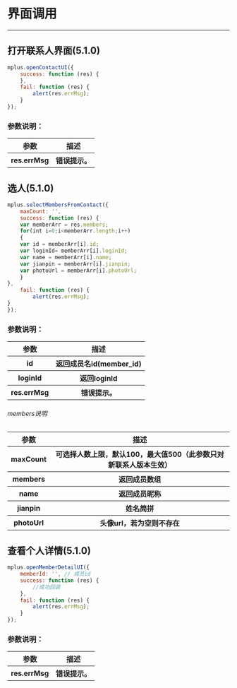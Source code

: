 # 界面调用

---

<h2 id="cid_0">打开联系人界面(5.1.0)</h2>

```JavaScript
mplus.openContactUI({
    success: function (res) {
    },
    fail: function (res) {
        alert(res.errMsg);
    }
});

```
### 参数说明：

<table>
  <tr>
    <th>参数</th>
    <th>描述</th>
  </tr>
  <tr>
    <th>res.errMsg</th>
    <th>错误提示。</th>
  </tr>
</table>

<h2 id="cid_0">选人(5.1.0)</h2>


```JavaScript
mplus.selectMembersFromContact({
    maxCount: '', 
    success: function (res) {
    var memberArr = res.members;
	for(int i=0;i<memberArr.length;i++)
	{
	var id = memberArr[i].id; 
	var loginId= memberArr[i].loginId;
	var name = memberArr[i].name; 
	var jianpin = memberArr[i].jianpin; 
	var photoUrl = memberArr[i].photoUrl;
	}
},
	fail: function (res) {
        alert(res.errMsg);
}
});

```
### 参数说明：

<table>
  <tr>
    <th>参数</th>
    <th>描述</th>
  </tr>
  <tr>
    <th>id</th>
    <th>返回成员名id(member_id)</th>
  </tr>
  <tr>
    <th>loginId</th>
    <th>返回loginId</th>
  </tr>
  <tr>
    <th>res.errMsg</th>
    <th>错误提示。</th>
  </tr>
</table>

###### members说明

<table>
  <tr>
    <th>参数</th>
    <th>描述</th>
  </tr>
  <tr>
    <th>maxCount</th>
    <th>可选择人数上限，默认100，最大值500（此参数只对新联系人版本生效）</th>
  </tr>
  <tr>
    <th>members</th>
    <th>返回成员数组</th>
  </tr>
  <tr>
    <th>name</th>
    <th>返回成员昵称</th>
  </tr>
  <tr>
    <th>jianpin</th>
    <th>姓名简拼</th>
  </tr>
  <tr>
    <th>photoUrl</th>
    <th>头像url，若为空则不存在</th>
  </tr>
</table>

<h2 id="cid_0">查看个人详情(5.1.0)</h2>

```JavaScript
mplus.openMemberDetailUI({
    memberId: '', // 成员id
    success: function (res) {
        //成功回调
    },
	fail: function (res) {
        alert(res.errMsg);
    }
});

```
### 参数说明：

<table>
  <tr>
    <th>参数</th>
    <th>描述</th>
  </tr>
  <tr>
    <th>res.errMsg</th>
    <th>错误提示。</th>
  </tr>
</table>